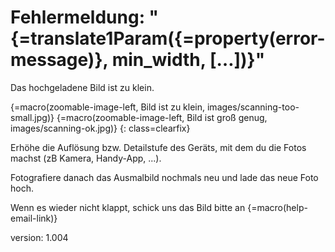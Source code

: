 # Fehlermeldung: "{=translate1Param({=property(error-message)}, min_width, […])}"

Das hochgeladene Bild ist zu klein.

{=macro(zoomable-image-left, Bild ist zu klein, images/scanning-too-small.jpg)}
{=macro(zoomable-image-left, Bild ist groß genug, images/scanning-ok.jpg)}
{: class=clearfix}

Erhöhe die Auflösung bzw. Detailstufe des Geräts, mit dem du die Fotos machst (zB Kamera, Handy-App, ...).

Fotografiere danach das Ausmalbild nochmals neu und lade das neue Foto hoch.

Wenn es wieder nicht klappt, schick uns das Bild bitte an {=macro(help-email-link)}

version: 1.004
